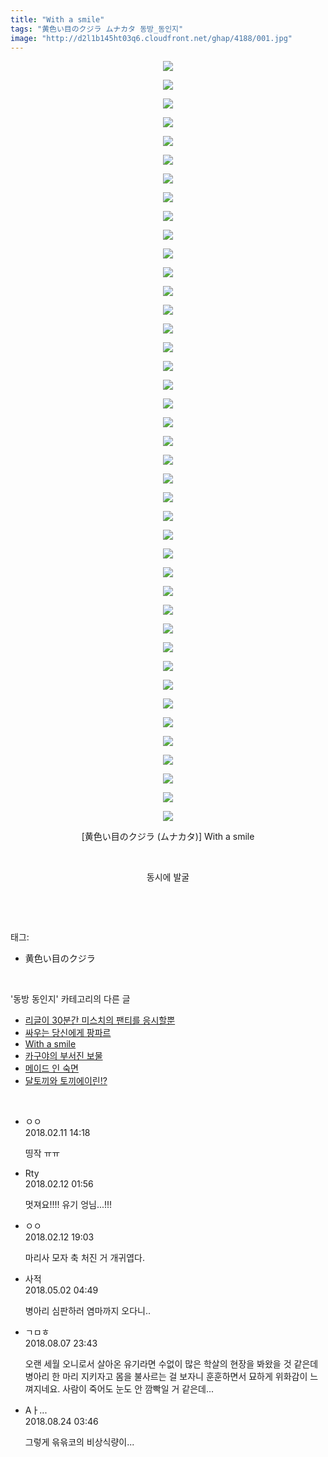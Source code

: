 ```yaml
---
title: "With a smile"
tags: "黄色い目のクジラ ムナカタ 동방_동인지"
image: "http://d2l1b145ht03q6.cloudfront.net/ghap/4188/001.jpg"
---
```

<div class="article">
<p style="text-align: center; clear: none; float: none;"><img src="{{ site.imgserver1 }}/ghap/4188/001.jpg"/></p>
<p style="text-align: center; clear: none; float: none;"><img src="{{ site.imgserver1 }}/ghap/4188/002.jpg"/></p>
<p style="text-align: center; clear: none; float: none;"><img src="{{ site.imgserver1 }}/ghap/4188/003.jpg"/></p>
<p style="text-align: center; clear: none; float: none;"><img src="{{ site.imgserver1 }}/ghap/4188/004.jpg"/></p>
<p style="text-align: center; clear: none; float: none;"><img src="{{ site.imgserver1 }}/ghap/4188/005.jpg"/></p>
<p style="text-align: center; clear: none; float: none;"><img src="{{ site.imgserver1 }}/ghap/4188/006.jpg"/></p>
<p style="text-align: center; clear: none; float: none;"><img src="{{ site.imgserver1 }}/ghap/4188/007.jpg"/></p>
<p style="text-align: center; clear: none; float: none;"><img src="{{ site.imgserver1 }}/ghap/4188/008.jpg"/></p>
<p style="text-align: center; clear: none; float: none;"><img src="{{ site.imgserver1 }}/ghap/4188/009.jpg"/></p>
<p style="text-align: center; clear: none; float: none;"><img src="{{ site.imgserver1 }}/ghap/4188/010.jpg"/></p>
<p style="text-align: center; clear: none; float: none;"><img src="{{ site.imgserver1 }}/ghap/4188/011.jpg"/></p>
<p style="text-align: center; clear: none; float: none;"><img src="{{ site.imgserver1 }}/ghap/4188/012.jpg"/></p>
<p style="text-align: center; clear: none; float: none;"><img src="{{ site.imgserver1 }}/ghap/4188/013.jpg"/></p>
<p style="text-align: center; clear: none; float: none;"><img src="{{ site.imgserver1 }}/ghap/4188/014.jpg"/></p>
<p style="text-align: center; clear: none; float: none;"><img src="{{ site.imgserver1 }}/ghap/4188/015.jpg"/></p>
<p style="text-align: center; clear: none; float: none;"><img src="{{ site.imgserver1 }}/ghap/4188/016.jpg"/></p>
<p style="text-align: center; clear: none; float: none;"><img src="{{ site.imgserver1 }}/ghap/4188/017.jpg"/></p>
<p style="text-align: center; clear: none; float: none;"><img src="{{ site.imgserver1 }}/ghap/4188/018.jpg"/></p>
<p style="text-align: center; clear: none; float: none;"><img src="{{ site.imgserver1 }}/ghap/4188/019.jpg"/></p>
<p style="text-align: center; clear: none; float: none;"><img src="{{ site.imgserver1 }}/ghap/4188/020.jpg"/></p>
<p style="text-align: center; clear: none; float: none;"><img src="{{ site.imgserver1 }}/ghap/4188/021.jpg"/></p>
<p style="text-align: center; clear: none; float: none;"><img src="{{ site.imgserver1 }}/ghap/4188/022.jpg"/></p>
<p style="text-align: center; clear: none; float: none;"><img src="{{ site.imgserver1 }}/ghap/4188/023.jpg"/></p>
<p style="text-align: center; clear: none; float: none;"><img src="{{ site.imgserver1 }}/ghap/4188/024.jpg"/></p>
<p style="text-align: center; clear: none; float: none;"><img src="{{ site.imgserver1 }}/ghap/4188/025.jpg"/></p>
<p style="text-align: center; clear: none; float: none;"><img src="{{ site.imgserver1 }}/ghap/4188/026.jpg"/></p>
<p style="text-align: center; clear: none; float: none;"><img src="{{ site.imgserver1 }}/ghap/4188/027.jpg"/></p>
<p style="text-align: center; clear: none; float: none;"><img src="{{ site.imgserver1 }}/ghap/4188/028.jpg"/></p>
<p style="text-align: center; clear: none; float: none;"><img src="{{ site.imgserver1 }}/ghap/4188/029.jpg"/></p>
<p style="text-align: center; clear: none; float: none;"><img src="{{ site.imgserver1 }}/ghap/4188/030.jpg"/></p>
<p style="text-align: center; clear: none; float: none;"><img src="{{ site.imgserver1 }}/ghap/4188/031.jpg"/></p>
<p style="text-align: center; clear: none; float: none;"><img src="{{ site.imgserver1 }}/ghap/4188/032.jpg"/></p>
<p style="text-align: center; clear: none; float: none;"><img src="{{ site.imgserver1 }}/ghap/4188/033.jpg"/></p>
<p style="text-align: center; clear: none; float: none;"><img src="{{ site.imgserver1 }}/ghap/4188/034.jpg"/></p>
<p style="text-align: center; clear: none; float: none;"><img src="{{ site.imgserver1 }}/ghap/4188/035.jpg"/></p>
<p style="text-align: center; clear: none; float: none;"><img src="{{ site.imgserver1 }}/ghap/4188/036.jpg"/></p>
<p style="text-align: center; clear: none; float: none;"><img src="{{ site.imgserver1 }}/ghap/4188/037.jpg"/></p>
<p style="text-align: center; clear: none; float: none;"><img src="{{ site.imgserver1 }}/ghap/4188/038.jpg"/></p>
<p style="text-align: center; clear: none; float: none;"><img src="{{ site.imgserver1 }}/ghap/4188/039.jpg"/></p>
<p style="text-align: center; clear: none; float: none;"><img src="{{ site.imgserver1 }}/ghap/4188/040.jpg"/></p>
<p style="text-align: center; clear: none; float: none;"><img src="{{ site.imgserver1 }}/ghap/4188/041.jpg"/></p>
<p style="text-align: center; clear: none; float: none;">[黄色い目のクジラ (ムナカタ)] With a smile</p>
<p style="text-align: center; clear: none; float: none;"><br/></p>
<p style="text-align: center; clear: none; float: none;">동시에 발굴</p>
<p><br/></p>
</div><br/>
<div class="tagTrail">
<p>태그: </p>
<ul>
<li>黄色い目のクジラ</li>
</ul>
</div><br/>
<div class="another">
<p>'동방 동인지' 카테고리의 다른 글</p>
<ul>
<li><a href="/ghap_4190">리글이 30분간 미스치의 팬티를 응시할뿐</a></li>
<li><a href="/ghap_4189">싸우는 당신에게 팡파르</a></li>
<li><a href="/ghap_4188">With a smile</a></li>
<li><a href="/ghap_4187">카구야의 부서진 보물</a></li>
<li><a href="/ghap_4182">메이드 인 숙면</a></li>
<li><a href="/ghap_4181">달토끼와 토끼에이린!?</a></li>
</ul>
</div><br/>
<div class="cb_module cb_fluid">
<div class="cb_wrt cb_profile">
<div class="comment">
<ul>
<li class="cb_thumb_off" id="comment15197348">
<div class="cb_comment_area">
<div class="cb_info_area">
<div class="cb_section">
<span class="cb_nick_name">ㅇㅇ</span>
</div>
<div class="cb_section">
<span class="cb_date">2018.02.11 14:18 </span>
</div>
</div>
<div class="cb_dsc_comment">
<p class="cb_dsc">
											띵작 ㅠㅠ
										</p>
</div>
</div></li>
<li class="cb_thumb_off" id="comment15197745">
<div class="cb_comment_area">
<div class="cb_info_area">
<div class="cb_section">
<span class="cb_nick_name">Rty</span>
</div>
<div class="cb_section">
<span class="cb_date">2018.02.12 01:56 </span>
</div>
</div>
<div class="cb_dsc_comment">
<p class="cb_dsc">
											멋져요!!!! 유기 엉님...!!!
										</p>
</div>
</div></li>
<li class="cb_thumb_off" id="comment15198208">
<div class="cb_comment_area">
<div class="cb_info_area">
<div class="cb_section">
<span class="cb_nick_name">ㅇㅇ</span>
</div>
<div class="cb_section">
<span class="cb_date">2018.02.12 19:03 </span>
</div>
</div>
<div class="cb_dsc_comment">
<p class="cb_dsc">
											마리사 모자 축 처진 거 개귀엽다.
										</p>
</div>
</div></li>
<li class="cb_thumb_off" id="comment15248506">
<div class="cb_comment_area">
<div class="cb_info_area">
<div class="cb_section">
<span class="cb_nick_name">사적</span>
</div>
<div class="cb_section">
<span class="cb_date">2018.05.02 04:49 </span>
</div>
</div>
<div class="cb_dsc_comment">
<p class="cb_dsc">
											병아리 심판하러 염마까지 오다니..
										</p>
</div>
</div></li>
<li class="cb_thumb_off" id="comment15302920">
<div class="cb_comment_area">
<div class="cb_info_area">
<div class="cb_section">
<span class="cb_nick_name">ㄱㅁㅎ</span>
</div>
<div class="cb_section">
<span class="cb_date">2018.08.07 23:43 </span>
</div>
</div>
<div class="cb_dsc_comment">
<p class="cb_dsc">
											오랜 세월 오니로서 살아온 유기라면 수없이 많은 학살의 현장을 봐왔을 것 같은데 병아리 한 마리 지키자고 몸을 불사르는 걸 보자니 훈훈하면서 묘하게 위화감이 느껴지네요. 사람이 죽어도 눈도 안 깜빡일 거 같은데...
										</p>
</div>
</div></li>
<li class="cb_thumb_off" id="comment15316087">
<div class="cb_comment_area">
<div class="cb_info_area">
<div class="cb_section">
<span class="cb_nick_name">Aㅏ...</span>
</div>
<div class="cb_section">
<span class="cb_date">2018.08.24 03:46 </span>
</div>
</div>
<div class="cb_dsc_comment">
<p class="cb_dsc">
											그렇게 윾윾코의 비상식량이...
										</p>
</div>
</div></li>
</ul>
</div>
</div><!-- commentList close -->
</div><br/>
